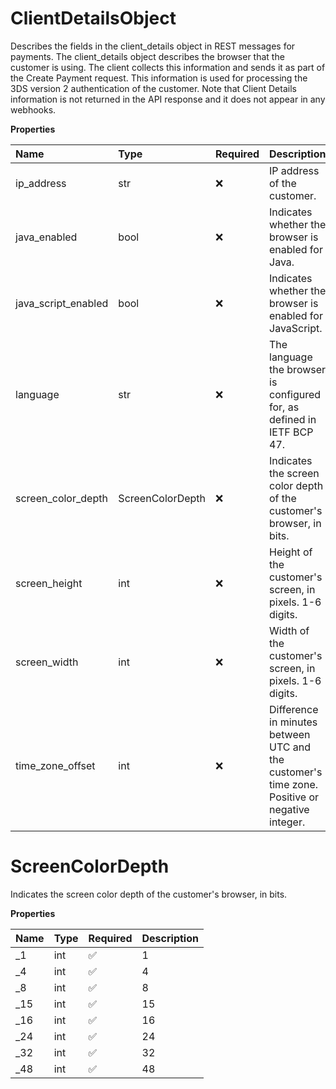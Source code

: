 # ClientDetailsObject

Describes the fields in the client_details object in REST messages for payments. The client_details object describes the browser that the customer is using. The client collects this information and sends it as part of the Create Payment request. This information is used for processing the 3DS version 2 authentication of the customer. Note that Client Details information is not returned in the API response and it does not appear in any webhooks.

**Properties**

| Name                | Type             | Required | Description                                                                                   |
| :------------------ | :--------------- | :------- | :-------------------------------------------------------------------------------------------- |
| ip_address          | str              | ❌       | IP address of the customer.                                                                   |
| java_enabled        | bool             | ❌       | Indicates whether the browser is enabled for Java.                                            |
| java_script_enabled | bool             | ❌       | Indicates whether the browser is enabled for JavaScript.                                      |
| language            | str              | ❌       | The language the browser is configured for, as defined in IETF BCP 47.                        |
| screen_color_depth  | ScreenColorDepth | ❌       | Indicates the screen color depth of the customer's browser, in bits.                          |
| screen_height       | int              | ❌       | Height of the customer's screen, in pixels. 1-6 digits.                                       |
| screen_width        | int              | ❌       | Width of the customer's screen, in pixels. 1-6 digits.                                        |
| time_zone_offset    | int              | ❌       | Difference in minutes between UTC and the customer's time zone. Positive or negative integer. |

# ScreenColorDepth

Indicates the screen color depth of the customer's browser, in bits.

**Properties**

| Name | Type | Required | Description |
| :--- | :--- | :------- | :---------- |
| \_1  | int  | ✅       | 1           |
| \_4  | int  | ✅       | 4           |
| \_8  | int  | ✅       | 8           |
| \_15 | int  | ✅       | 15          |
| \_16 | int  | ✅       | 16          |
| \_24 | int  | ✅       | 24          |
| \_32 | int  | ✅       | 32          |
| \_48 | int  | ✅       | 48          |

